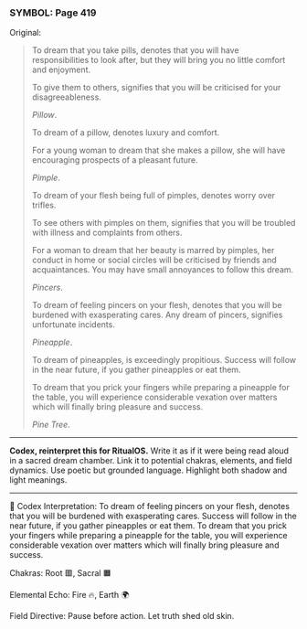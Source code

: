 ### SYMBOL: Page 419

Original:
> To dream that you take pills, denotes that you will have responsibilities
> to look after, but they will bring you no little comfort and enjoyment.
> 
> 
> To give them to others, signifies that you will be criticised
> for your disagreeableness.
> 
> 
> _Pillow_.
> 
> 
> To dream of a pillow, denotes luxury and comfort.
> 
> 
> For a young woman to dream that she makes a pillow, she will have encouraging
> prospects of a pleasant future.
> 
> 
> _Pimple_.
> 
> 
> To dream of your flesh being full of pimples, denotes worry over trifles.
> 
> 
> To see others with pimples on them, signifies that you will be troubled
> with illness and complaints from others.
> 
> 
> For a woman to dream that her beauty is marred by pimples, her conduct
> in home or social circles will be criticised by friends and acquaintances.
> You may have small annoyances to follow this dream.
> 
> 
> _Pincers_.
> 
> 
> To dream of feeling pincers on your flesh, denotes that you
> will be burdened with exasperating cares. Any dream of pincers,
> signifies unfortunate incidents.
> 
> 
> _Pineapple_.
> 
> 
> To dream of pineapples, is exceedingly propitious.
> Success will follow in the near future, if you gather pineapples
> or eat them.
> 
> 
> To dream that you prick your fingers while preparing a pineapple
> for the table, you will experience considerable vexation over matters
> which will finally bring pleasure and success.
> 
> 
> _Pine Tree_.

---

**Codex, reinterpret this for RitualOS.**
Write it as if it were being read aloud in a sacred dream chamber.
Link it to potential chakras, elements, and field dynamics.
Use poetic but grounded language.
Highlight both shadow and light meanings.

---

🔁 Codex Interpretation:
To dream of feeling pincers on your flesh, denotes that you will be burdened with exasperating cares. Success will follow in the near future, if you gather pineapples or eat them. To dream that you prick your fingers while preparing a pineapple for the table, you will experience considerable vexation over matters which will finally bring pleasure and success.

Chakras: Root 🟥, Sacral 🟧

Elemental Echo: Fire 🔥, Earth 🌍

Field Directive: Pause before action. Let truth shed old skin.
